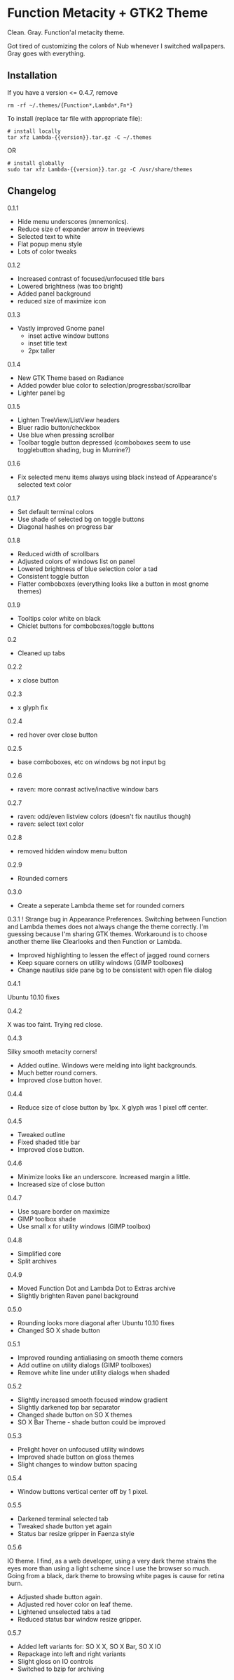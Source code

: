 
# Function Metacity + GTK2 Theme

Clean. Gray. Function'al metacity theme.

Got tired of customizing the colors of Nub whenever I switched wallpapers.
Gray goes with everything.


## Installation

If you have a version <= 0.4.7, remove

    rm -rf ~/.themes/{Function*,Lambda*,Fn*}

To install (replace tar file with appropriate file):
    
    # install locally 
    tar xfz Lambda-{{version}}.tar.gz -C ~/.themes

OR
    
    # install globally
    sudo tar xfz Lambda-{{version}}.tar.gz -C /usr/share/themes

## Changelog

0.1.1
- Hide menu underscores (mnemonics).
- Reduce size of expander arrow in treeviews
- Selected text to white
- Flat popup menu style
- Lots of color tweaks

0.1.2
- Increased contrast of focused/unfocused title bars
- Lowered brightness (was too bright)
- Added panel background
- reduced size of maximize icon

0.1.3
- Vastly improved Gnome panel
  * inset active window buttons
  * inset title text
  * 2px taller

0.1.4
- New GTK Theme based on Radiance
- Added powder blue color to selection/progressbar/scrollbar
- Lighter panel bg

0.1.5
- Lighten TreeView/ListView headers
- Bluer radio button/checkbox
- Use blue when pressing scrollbar
- Toolbar toggle button depressed (comboboxes seem to use togglebutton shading, bug in Murrine?)

0.1.6
- Fix selected menu items always using black instead of Appearance's selected text color

0.1.7
- Set default terminal colors
- Use shade of selected bg on toggle buttons
- Diagonal hashes on progress bar

0.1.8
- Reduced width of scrollbars
- Adjusted colors of windows list on panel
- Lowered brightness of blue selection color a tad
- Consistent toggle button
- Flatter comboboxes (everything looks like a button in most gnome themes)

0.1.9
- Tooltips color white on black
- Chiclet buttons for comboboxes/toggle buttons

0.2
- Cleaned up tabs

0.2.2
- x close button

0.2.3
- x glyph fix

0.2.4
- red hover over close button

0.2.5
- base comboboxes, etc on windows bg not input bg

0.2.6
- raven: more conrast active/inactive window bars

0.2.7
- raven: odd/even listview colors (doesn't fix nautilus though)
- raven: select text color

0.2.8
- removed hidden window menu button

0.2.9
- Rounded corners

0.3.0
- Create a seperate Lambda theme set for rounded corners

0.3.1
! Strange bug in Appearance Preferences. Switching between Function and Lambda themes
does not always change the theme correctly. I'm guessing because I'm sharing GTK
themes. Workaround is to choose another theme like Clearlooks and then Function or Lambda.

- Improved highlighting to lessen the effect of jagged round corners
- Keep square corners on utility windows (GIMP toolboxes) 
- Change nautilus side pane bg to be consistent with open file dialog

0.4.1

Ubuntu 10.10 fixes

0.4.2

X was too faint. Trying red close.

0.4.3

Silky smooth metacity corners!

- Added outline. Windows were melding into light backgrounds.
- Much better round corners.
- Improved close button hover.

0.4.4

- Reduce size of close button by 1px. X glyph was 1 pixel off center.

0.4.5

- Tweaked outline
- Fixed shaded title bar
- Improved close button.

0.4.6

- Minimize looks like an underscore. Increased margin a little.
- Increased size of close button 

0.4.7

- Use square border on maximize
- GIMP toolbox shade
- Use small x for utility windows (GIMP toolbox)

0.4.8

- Simplified core
- Split archives

0.4.9

- Moved Function Dot and Lambda Dot to Extras archive
- Slightly brighten Raven panel background 

0.5.0

- Rounding looks more diagonal after Ubuntu 10.10 fixes
- Changed SO X shade button

0.5.1

- Improved rounding antialiasing on smooth theme corners
- Add outline on utility dialogs (GIMP toolboxes)
- Remove white line under utility dialogs when shaded

0.5.2

- Slightly increased smooth focused window gradient
- Slightly darkened top bar separator
- Changed shade button on SO X themes
- SO X Bar Theme - shade button could be improved

0.5.3

- Prelight hover on unfocused utility windows
- Improved shade button on gloss themes
- Slight changes to window button spacing

0.5.4

- Window buttons vertical center off by 1 pixel.

0.5.5

- Darkened terminal selected tab
- Tweaked shade button yet again
- Status bar resize gripper in Faenza style

0.5.6

IO theme. I find, as a web developer, using a very dark theme
strains the eyes more than using a light scheme since I use the browser
so much. Going from a black, dark theme to browsing white pages is cause
for retina burn.

- Adjusted shade button again.
- Adjusted red hover color on leaf theme.
- Lightened unselected tabs a tad
- Reduced status bar window resize gripper.

0.5.7

- Added left variants for: SO X X, SO X Bar, SO X IO
- Repackage into left and right variants
- Slight gloss on IO controls
- Switched to bzip for archiving

